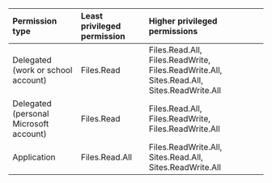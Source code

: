 |Permission type|Least privileged permission|Higher privileged permissions|
|:---|:---|:---|
|Delegated (work or school account)|Files.Read|Files.Read.All, Files.ReadWrite, Files.ReadWrite.All, Sites.Read.All, Sites.ReadWrite.All|
|Delegated (personal Microsoft account)|Files.Read|Files.Read.All, Files.ReadWrite, Files.ReadWrite.All|
|Application|Files.Read.All|Files.ReadWrite.All, Sites.Read.All, Sites.ReadWrite.All|

